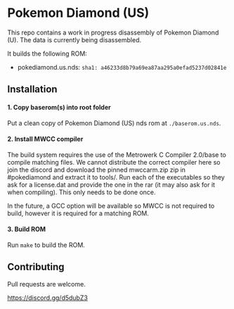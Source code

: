 # Pokemon Diamond (US)

This repo contains a work in progress disassembly of Pokemon Diamond (U).
The data is currently being disassembled.

It builds the following ROM:

* pokediamond.us.nds: `sha1: a46233d8b79a69ea87aa295a0efad5237d02841e`

## Installation

#### 1. Copy baserom(s) into root folder

Put a clean copy of Pokemon Diamond (US) nds rom at `./baserom.us.nds`.

#### 2. Install MWCC compiler

The build system requires the use of the Metrowerk C Compiler 2.0/base to compile matching files. We cannot distribute the correct compiler here so join the discord and download the pinned mwccarm.zip zip in #pokediamond and extract it to tools/. Run each of the executables so they ask for a license.dat and provide the one in the rar (it may also ask for it when compiling). This only needs to be done once.

In the future, a GCC option will be available so MWCC is not required to build, however it is required for a matching ROM.

#### 3. Build ROM

Run `make` to build the ROM.

## Contributing

Pull requests are welcome.

https://discord.gg/d5dubZ3
